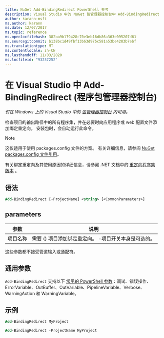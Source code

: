 ```yaml
---
title: NuGet Add-BindingRedirect PowerShell 参考
description: Visual Studio 中的 NuGet 包管理器控制台中 Add-BindingRedirect PowerShell 命令参考。
author: karann-msft
ms.author: karann
ms.date: 12/07/2017
ms.topic: reference
ms.openlocfilehash: 382ba9b179428c70e3eb16db86a363e095207d61
ms.sourcegitcommit: b138bc1d49fbf13b63d975c581a53be4283b7ebf
ms.translationtype: MT
ms.contentlocale: zh-CN
ms.lasthandoff: 11/03/2020
ms.locfileid: "93237252"
---
```

# <a name="add-bindingredirect-package-manager-console-in-visual-studio"></a>在 Visual Studio 中 Add-BindingRedirect (程序包管理器控制台) 

*仅在 Windows 上的 Visual Studio 中的 [包管理器控制台](../../consume-packages/install-use-packages-powershell.md) 内可用。*

检查项目的输出路径中的所有程序集，并在必要时向应用程序或 web 配置文件添加绑定重定向。 安装包时，会自动运行此命令。

> [!NOTE]
> 这仅适用于使用 packages.config 文件的方案。 有关详细信息，请参阅 [NuGet packages.config 文件引用](~/reference/packages-config.md)。

有关绑定重定向及其使用原因的详细信息，请参阅 .NET 文档中的 [重定向程序集版本](/dotnet/framework/configure-apps/redirect-assembly-versions) 。

## <a name="syntax"></a>语法

```ps
Add-BindingRedirect [-ProjectName] <string> [<CommonParameters>]
```

## <a name="parameters"></a>parameters

| 参数 | 说明 |
| --- | --- |
| 项目名称 | 需要 () 项目添加绑定重定向。 -项目开关本身是可选的。 |

这些参数都不接受管道输入或通配符。

## <a name="common-parameters"></a>通用参数

`Add-BindingRedirect` 支持以下 [常见的 PowerShell 参数](/powershell/module/microsoft.powershell.core/about/about_commonparameters)：调试、错误操作、ErrorVariable、OutBuffer、OutVariable、PipelineVariable、Verbose、WarningAction 和 WarningVariable。

## <a name="examples"></a>示例

```ps
Add-BindingRedirect MyProject

Add-BindingRedirect -ProjectName MyProject
```